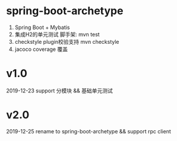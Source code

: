 # spring-boot-archetype

1. Spring Boot + Mybatis
2. 集成H2的单元测试 脚手架: mvn test
3. checkstyle plugin校验支持 mvn checkstyle
4. jacoco coverage 覆盖

# v1.0

2019-12-23 support 分模块 && 基础单元测试

# v2.0

2019-12-25 rename to spring-boot-archetype && support rpc client
